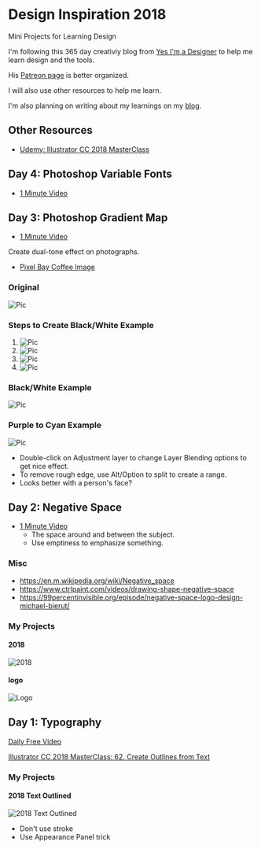 # Design Inspiration 2018

Mini Projects for Learning Design

I'm following this 365 day creativiy blog from [Yes I'm a Designer](http://www.yesimadesigner.com/365-days-of-creativity-daily-inspiration/) to help me learn design and the tools.

His [Patreon page](https://www.patreon.com/yesimadesigner) is better organized.

I will also use other resources to help me learn.

I'm also planning on writing about my learnings on my [blog](http://h4labs.org/category/design/).

## Other Resources
- [Udemy: Illustrator CC 2018 MasterClass](https://www.udemy.com/illustrator-cc-masterclass/learn/v4/overview)

## Day 4: Photoshop Variable Fonts

- [1 Minute Video](https://youtu.be/1GN7JQ6xdFE)

## Day 3: Photoshop Gradient Map

- [1 Minute Video](https://youtu.be/ewKQ3kTPXm0)

Create dual-tone effect on photographs.

- [Pixel Bay Coffee Image](https://pixabay.com/en/coffee-beans-coffee-bean-drink-1117933/)

### Original
![Pic](003_gradient_map/coffee.png)

### Steps to Create Black/White Example

1. ![Pic](003_gradient_map/lesson/01_click_lesson.png)
2.  ![Pic](003_gradient_map/lesson/02_create_map_lesson.png)
3. ![Pic](003_gradient_map/lesson/03_properties_panel_lesson.png)
4. ![Pic](003_gradient_map/lesson/04_click_black_white_lesson.png)

### Black/White Example
![Pic](003_gradient_map/coffee_gradient_map_bw.png)


### Purple to Cyan Example
![Pic](003_gradient_map/coffee_gradient_map_color.png)
- Double-click on Adjustment layer to change Layer Blending options to get nice effect.
- To remove rough edge, use Alt/Option to split to create a range.
- Looks better with a person's face?

## Day 2: Negative Space

- [1 Minute Video](https://youtu.be/EEfWjheHxSA)
	- The space around and between the subject.
	- Use emptiness to emphasize something.

### Misc
 - https://en.m.wikipedia.org/wiki/Negative_space
 - https://www.ctrlpaint.com/videos/drawing-shape-negative-space
 - https://99percentinvisible.org/episode/negative-space-logo-design-michael-bierut/

### My Projects

#### 2018
![2018](002_negative_space/negative_space_2018.png)

#### logo
![Logo](002_negative_space/neg_space_h4labs.png)

## Day 1: Typography

[Daily Free Video](https://youtu.be/H15pczyif_w)

[Illustrator CC 2018 MasterClass: 62. Create Outlines from Text](https://www.udemy.com/illustrator-cc-masterclass/learn/v4/t/lecture/6973118?start=0)

### My Projects

#### 2018 Text Outlined

![2018 Text Outlined](001_typography/01_2018_outline.png)

- Don't use stroke
- Use Appearance Panel trick
